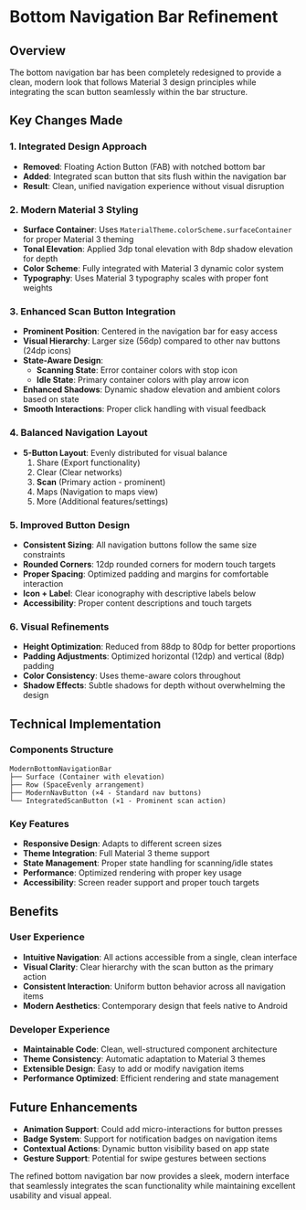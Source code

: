 # Bottom Navigation Bar Refinement

## Overview
The bottom navigation bar has been completely redesigned to provide a clean, modern look that follows Material 3 design principles while integrating the scan button seamlessly within the bar structure.

## Key Changes Made

### 1. **Integrated Design Approach**
- **Removed**: Floating Action Button (FAB) with notched bottom bar
- **Added**: Integrated scan button that sits flush within the navigation bar
- **Result**: Clean, unified navigation experience without visual disruption

### 2. **Modern Material 3 Styling**
- **Surface Container**: Uses `MaterialTheme.colorScheme.surfaceContainer` for proper Material 3 theming
- **Tonal Elevation**: Applied 3dp tonal elevation with 8dp shadow elevation for depth
- **Color Scheme**: Fully integrated with Material 3 dynamic color system
- **Typography**: Uses Material 3 typography scales with proper font weights

### 3. **Enhanced Scan Button Integration**
- **Prominent Position**: Centered in the navigation bar for easy access
- **Visual Hierarchy**: Larger size (56dp) compared to other nav buttons (24dp icons)
- **State-Aware Design**: 
  - **Scanning State**: Error container colors with stop icon
  - **Idle State**: Primary container colors with play arrow icon
- **Enhanced Shadows**: Dynamic shadow elevation and ambient colors based on state
- **Smooth Interactions**: Proper click handling with visual feedback

### 4. **Balanced Navigation Layout**
- **5-Button Layout**: Evenly distributed for visual balance
  1. Share (Export functionality)
  2. Clear (Clear networks)
  3. **Scan** (Primary action - prominent)
  4. Maps (Navigation to maps view)
  5. More (Additional features/settings)

### 5. **Improved Button Design**
- **Consistent Sizing**: All navigation buttons follow the same size constraints
- **Rounded Corners**: 12dp rounded corners for modern touch targets
- **Proper Spacing**: Optimized padding and margins for comfortable interaction
- **Icon + Label**: Clear iconography with descriptive labels below
- **Accessibility**: Proper content descriptions and touch targets

### 6. **Visual Refinements**
- **Height Optimization**: Reduced from 88dp to 80dp for better proportions
- **Padding Adjustments**: Optimized horizontal (12dp) and vertical (8dp) padding
- **Color Consistency**: Uses theme-aware colors throughout
- **Shadow Effects**: Subtle shadows for depth without overwhelming the design

## Technical Implementation

### Components Structure
```
ModernBottomNavigationBar
├── Surface (Container with elevation)
├── Row (SpaceEvenly arrangement)
├── ModernNavButton (×4 - Standard nav buttons)
└── IntegratedScanButton (×1 - Prominent scan action)
```

### Key Features
- **Responsive Design**: Adapts to different screen sizes
- **Theme Integration**: Full Material 3 theme support
- **State Management**: Proper state handling for scanning/idle states
- **Performance**: Optimized rendering with proper key usage
- **Accessibility**: Screen reader support and proper touch targets

## Benefits

### User Experience
- **Intuitive Navigation**: All actions accessible from a single, clean interface
- **Visual Clarity**: Clear hierarchy with the scan button as the primary action
- **Consistent Interaction**: Uniform button behavior across all navigation items
- **Modern Aesthetics**: Contemporary design that feels native to Android

### Developer Experience
- **Maintainable Code**: Clean, well-structured component architecture
- **Theme Consistency**: Automatic adaptation to Material 3 themes
- **Extensible Design**: Easy to add or modify navigation items
- **Performance Optimized**: Efficient rendering and state management

## Future Enhancements
- **Animation Support**: Could add micro-interactions for button presses
- **Badge System**: Support for notification badges on navigation items
- **Contextual Actions**: Dynamic button visibility based on app state
- **Gesture Support**: Potential for swipe gestures between sections

The refined bottom navigation bar now provides a sleek, modern interface that seamlessly integrates the scan functionality while maintaining excellent usability and visual appeal.